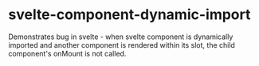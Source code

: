 # svelte-component-dynamic-import
Demonstrates bug in svelte - when svelte component is dynamically imported and another component is rendered within its slot, the child component's onMount is not called.
